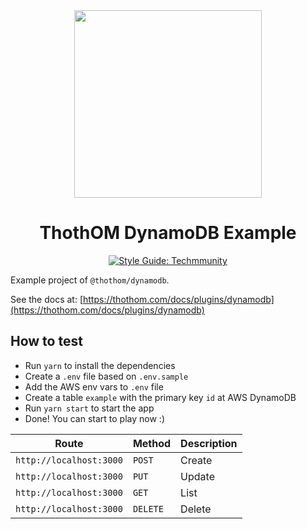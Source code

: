 <div align="center">

<img src="https://github.com/thothom/core/raw/master/resources/logo.gif" width="300" height="300" alt="">

# ThothOM DynamoDB Example

[![Style Guide: Techmmunity](https://img.shields.io/badge/style%20guide-TECHMMUNITY-01d2ce?style=for-the-badge)](https://github.com/techmmunity/eslint-config)

</div>

Example project of `@thothom/dynamodb`.

See the docs at: [https://thothom.com/docs/plugins/dynamodb](https://thothom.com/docs/plugins/dynamodb)

## How to test

- Run `yarn` to install the dependencies
- Create a `.env` file based on `.env.sample`
- Add the AWS env vars to `.env` file
- Create a table `example` with the primary key `id` at AWS DynamoDB
- Run `yarn start` to start the app
- Done! You can start to play now :)

| Route                   | Method   | Description |
| ----------------------- | -------- | ----------- |
| `http://localhost:3000` | `POST`   | Create      |
| `http://localhost:3000` | `PUT`    | Update      |
| `http://localhost:3000` | `GET`    | List        |
| `http://localhost:3000` | `DELETE` | Delete      |
